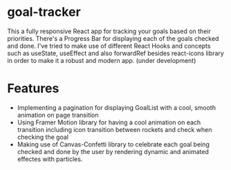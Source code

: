 # goal-tracker

This a fully responsive React app for tracking your goals based on their priorities. There's a Progress Bar for displaying each of the goals checked and done.
I've tried to make use of different React Hooks and concepts such as useState, useEffect and also forwardRef besides react-icons library in order to make it a robust and modern app. (under development)

# Features

- Implementing a pagination for displaying GoalList with a cool, smooth animation on page transition
- Using Framer Motion library for having a cool animation on each transition including icon transition between rockets and check when checking the goal
- Making use of Canvas-Confetti library to celebrate each goal being checked and done by the user by rendering dynamic and animated effectes with particles.
